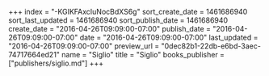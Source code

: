 +++
index = "-KGIKFAxcIuNocBdXS6g"
sort_create_date = 1461686940
sort_last_updated = 1461686940
sort_publish_date = 1461686940
create_date = "2016-04-26T09:09:00-07:00"
publish_date = "2016-04-26T09:09:00-07:00"
date = "2016-04-26T09:09:00-07:00"
last_updated = "2016-04-26T09:09:00-07:00"
preview_url = "0dec82b1-22db-e6bd-3aec-74717664ed21"
name = "Siglio"
title = "Siglio"
books_publisher = ["publishers/siglio.md"]
+++
